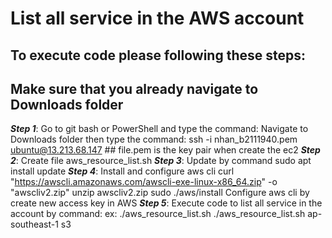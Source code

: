 # List all service in the AWS account
## To execute code please following these steps:
## Make sure that you already navigate to Downloads folder 
**_Step 1_**: Go to git bash or PowerShell and type the command:
    Navigate to Downloads folder then type the command:
    ssh -i nhan_b2111940.pem ubuntu@13.213.68.147 ## file.pem is the key pair when create the ec2
**_Step 2_**: Create file aws_resource_list.sh
**_Step 3_**: Update by command
    sudo apt install update
**_Step 4_**: Install and configure aws cli
    curl "https://awscli.amazonaws.com/awscli-exe-linux-x86_64.zip" -o "awscliv2.zip"
    unzip awscliv2.zip
    sudo ./aws/install
Configure aws cli by create new access key in AWS
**_Step 5_**: Execute code to list all service in the account by command:
   ex: ./aws_resource_list.sh <region> <service name>
      ./aws_resource_list.sh ap-southeast-1 s3
  
